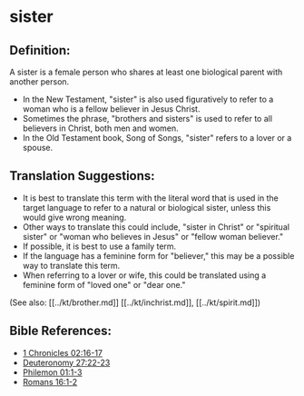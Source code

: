 # sister #

## Definition: ##

A sister is a female person who shares at least one biological parent with another person.

* In the New Testament, "sister" is also used figuratively to refer to a woman who is a fellow believer in Jesus Christ.
* Sometimes the phrase, "brothers and sisters" is used to refer to all believers in Christ, both men and women.
* In the Old Testament book, Song of Songs, "sister" refers to a lover or a spouse.

## Translation Suggestions: ##

* It is best to translate this term with the literal word that is used in the target language to refer to a natural or biological sister, unless this would give wrong meaning.
* Other ways to translate this could include, "sister in Christ" or "spiritual sister" or "woman who believes in Jesus" or "fellow woman believer."
* If possible, it is best to use a family term.
* If the language has a feminine form for "believer," this may be a possible way to translate this term.
* When referring to a lover or wife, this could be translated using a feminine form of "loved one" or "dear one."

(See also: [[../kt/brother.md]] [[../kt/inchrist.md]], [[../kt/spirit.md]])

## Bible References: ##

* [1 Chronicles 02:16-17](en/tn/1ch/help/02/16)
* [Deuteronomy 27:22-23](en/tn/deu/help/27/22)
* [Philemon 01:1-3](en/tn/phm/help/01/01)
* [Romans 16:1-2](en/tn/rom/help/16/01)
